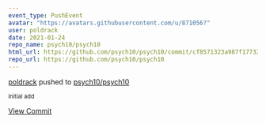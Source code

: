 ```yaml
---
event_type: PushEvent
avatar: "https://avatars.githubusercontent.com/u/871056?"
user: poldrack
date: 2021-01-24
repo_name: psych10/psych10
html_url: https://github.com/psych10/psych10/commit/cf8571323a987f177329dc31e92686b8eab4a19f
repo_url: https://github.com/psych10/psych10
---
```


<a href='https://github.com/poldrack' target='_blank'>poldrack</a> pushed to <a href='https://github.com/psych10/psych10' target='_blank'>psych10/psych10</a>

<small>initial add</small>

<a href='https://github.com/psych10/psych10/commit/cf8571323a987f177329dc31e92686b8eab4a19f' target='_blank'>View Commit</a>